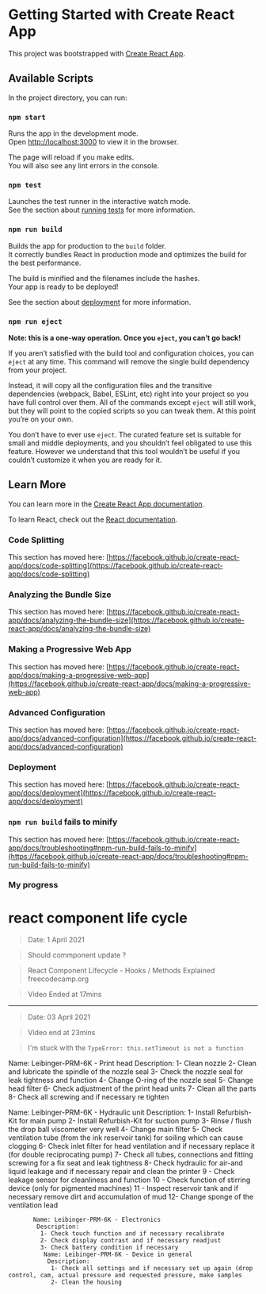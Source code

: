 # Getting Started with Create React App

This project was bootstrapped with [Create React App](https://github.com/facebook/create-react-app).

## Available Scripts

In the project directory, you can run:

### `npm start`

Runs the app in the development mode.\
Open [http://localhost:3000](http://localhost:3000) to view it in the browser.

The page will reload if you make edits.\
You will also see any lint errors in the console.

### `npm test`

Launches the test runner in the interactive watch mode.\
See the section about [running tests](https://facebook.github.io/create-react-app/docs/running-tests) for more information.

### `npm run build`

Builds the app for production to the `build` folder.\
It correctly bundles React in production mode and optimizes the build for the best performance.

The build is minified and the filenames include the hashes.\
Your app is ready to be deployed!

See the section about [deployment](https://facebook.github.io/create-react-app/docs/deployment) for more information.

### `npm run eject`

**Note: this is a one-way operation. Once you `eject`, you can’t go back!**

If you aren’t satisfied with the build tool and configuration choices, you can `eject` at any time. This command will remove the single build dependency from your project.

Instead, it will copy all the configuration files and the transitive dependencies (webpack, Babel, ESLint, etc) right into your project so you have full control over them. All of the commands except `eject` will still work, but they will point to the copied scripts so you can tweak them. At this point you’re on your own.

You don’t have to ever use `eject`. The curated feature set is suitable for small and middle deployments, and you shouldn’t feel obligated to use this feature. However we understand that this tool wouldn’t be useful if you couldn’t customize it when you are ready for it.

## Learn More

You can learn more in the [Create React App documentation](https://facebook.github.io/create-react-app/docs/getting-started).

To learn React, check out the [React documentation](https://reactjs.org/).

### Code Splitting

This section has moved here: [https://facebook.github.io/create-react-app/docs/code-splitting](https://facebook.github.io/create-react-app/docs/code-splitting)

### Analyzing the Bundle Size

This section has moved here: [https://facebook.github.io/create-react-app/docs/analyzing-the-bundle-size](https://facebook.github.io/create-react-app/docs/analyzing-the-bundle-size)

### Making a Progressive Web App

This section has moved here: [https://facebook.github.io/create-react-app/docs/making-a-progressive-web-app](https://facebook.github.io/create-react-app/docs/making-a-progressive-web-app)

### Advanced Configuration

This section has moved here: [https://facebook.github.io/create-react-app/docs/advanced-configuration](https://facebook.github.io/create-react-app/docs/advanced-configuration)

### Deployment

This section has moved here: [https://facebook.github.io/create-react-app/docs/deployment](https://facebook.github.io/create-react-app/docs/deployment)

### `npm run build` fails to minify

This section has moved here: [https://facebook.github.io/create-react-app/docs/troubleshooting#npm-run-build-fails-to-minify](https://facebook.github.io/create-react-app/docs/troubleshooting#npm-run-build-fails-to-minify)


### My progress

# react component life cycle 

> Date: 1 April 2021

> Should commponent update ?

> React Component Lifecycle - Hooks / Methods Explained freecodecamp.org

> Video Ended at 17mins

**************************************************************************************

> Date: 03 April 2021

> Video end at 23mins 

> I'm stuck with the `TypeError: this.setTimeout is not a function`


Name: Leibinger-PRM-6K - Print head Description:
1- Clean nozzle 
2- Clean and lubricate the spindle of the nozzle seal
3- Check the nozzle seal for leak tightness and function
4- Change O-ring of the nozzle seal
5- Change head filter 
6- Check adjustment of the print head units
7- Clean all the parts 
8- Check all screwing and if necessary re tighten

Name: Leibinger-PRM-6K - Hydraulic unit
Description:
1- Install Refurbish-Kit for main pump 
2- Install Refurbish-Kit for suction pump
3- Rinse / flush the drop ball viscometer very well
4- Change main filter
5- Check ventilation tube (from the ink reservoir tank) for soiling which can cause clogging
6- Check inlet filter for head ventilation and if necessary replace it (for double reciprocating pump) 
7- Check all tubes, connections and fitting screwing for a fix seat and leak tightness
8- Check hydraulic for air-and liquid leakage and if necessary repair and clean the printer 
9 - Check leakage sensor for cleanliness and function 
10 - Check function of stirring device (only for pigmented machines)
11 - Inspect reservoir tank and if necessary remove dirt and accumulation of mud 
12- Change sponge of the ventilation lead 

           Name: Leibinger-PRM-6K - Electronics
            Description:
             1- Check touch function and if necessary recalibrate 
             2- Check display contrast and if necessary readjust 
             3- Check battery condition if necessary
              Name: Leibinger-PRM-6K - Device in general
               Description:
                1- Check all settings and if necessary set up again (drop control, cam, actual pressure and requested pressure, make samples 
                2- Clean the housing